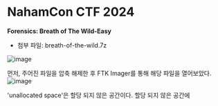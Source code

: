 # NahamCon CTF 2024
**Forensics: Breath of The Wild-Easy**
<br>
- 첨부 파일: breath-of-the-wild.7z

![image](https://github.com/VKUOCA/CTF-Write-Up/assets/128664025/b59b51d4-db09-4e80-9090-489a326bbbca)

먼저, 주어진 파일을 압축 해제한 후 FTK Imager를 통해 해당 파일을 열어보았다. 
![image](https://github.com/VKUOCA/CTF-Write-Up/assets/128664025/d3966b5c-b6d7-44ef-9ef8-abbe7fe1f2f3)

'unallocated space'은 할당 되지 않은 공간이다. 할당 되지 않은 공간에 


